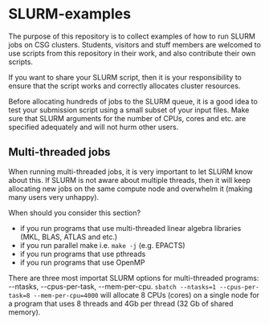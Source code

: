 # SLURM-examples

The purpose of this repository is to collect examples of how to run SLURM jobs on CSG clusters.
Students, visitors and stuff members are welcomed to use scripts from this repository in their work, and also contribute their own scripts.

If you want to share your SLURM script, then it is your responsibility to ensure that the script works and correctly allocates cluster resources.

Before allocating hundreds of jobs to the SLURM queue, it is a good idea to test your submission script using a small subset of your input files. Make sure that SLURM arguments for the number of CPUs, cores and etc. are specified adequately and will not hurm other users. 


## Multi-threaded jobs

When running multi-threaded jobs, it is very important to let SLURM know about this. If SLURM is not aware about multiple threads, then it will keep allocating new jobs on the same compute node and overwhelm it (making many users very unhappy).

When should you consider this section? 
- if you run programs that use multi-threaded linear algebra libraries (MKL, BLAS, ATLAS and etc.)
- if you run parallel make i.e. `make -j` (e.g. EPACTS)
- if you run programs that use pthreads
- if you run programs that use OpenMP

There are three most importat SLURM options for multi-threaded programs: --ntasks, --cpus-per-task, --mem-per-cpu.
`sbatch --ntasks=1 --cpus-per-task=8 --mem-per-cpu=4000` will allocate 8 CPUs (cores) on a single node for a program that uses 8 threads and 4Gb per thread (32 Gb of shared memory).
